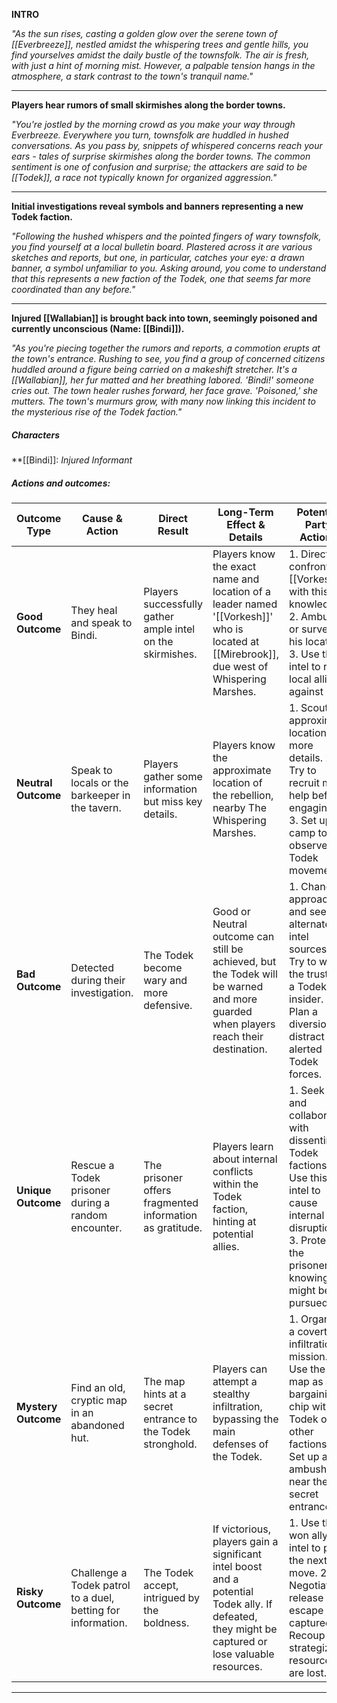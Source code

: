**INTRO**

_"As the sun rises, casting a golden glow over the serene town of [[Everbreeze]], nestled amidst the whispering trees and gentle hills, you find yourselves amidst the daily bustle of the townsfolk. The air is fresh, with just a hint of morning mist. However, a palpable tension hangs in the atmosphere, a stark contrast to the town's tranquil name."_

---

**Players hear rumors of small skirmishes along the border towns.**

_"You're jostled by the morning crowd as you make your way through Everbreeze. Everywhere you turn, townsfolk are huddled in hushed conversations. As you pass by, snippets of whispered concerns reach your ears - tales of surprise skirmishes along the border towns. The common sentiment is one of confusion and surprise; the attackers are said to be [[Todek]], a race not typically known for organized aggression."_

---

**Initial investigations reveal symbols and banners representing a new Todek faction.**

_"Following the hushed whispers and the pointed fingers of wary townsfolk, you find yourself at a local bulletin board. Plastered across it are various sketches and reports, but one, in particular, catches your eye: a drawn banner, a symbol unfamiliar to you. Asking around, you come to understand that this represents a new faction of the Todek, one that seems far more coordinated than any before."_

---

**Injured [[Wallabian]] is brought back into town, seemingly poisoned and currently unconscious (Name: [[Bindi]]).**

*"As you're piecing together the rumors and reports, a commotion erupts at the town's entrance. Rushing to see, you find a group of concerned citizens huddled around a figure being carried on a makeshift stretcher. It's a [[Wallabian]], her fur matted and her breathing labored. 'Bindi!' someone cries out. The town healer rushes forward, her face grave. 'Poisoned,' she mutters. The town's murmurs grow, with many now linking this incident to the mysterious rise of the Todek faction."*

##### Characters

**[[Bindi]]: _Injured Informant_

##### **Actions and outcomes**:

|**Outcome Type**|**Cause & Action**|**Direct Result**|**Long-Term Effect & Details**|**Potential Party Actions**|
|---|---|---|---|---|
|**Good Outcome**|They heal and speak to Bindi.|Players successfully gather ample intel on the skirmishes.|Players know the exact name and location of a leader named '[[Vorkesh]]' who is located at [[Mirebrook]], due west of Whispering Marshes.|1. Directly confront [[Vorkesh]] with this knowledge. 2. Ambush or survey his location. 3. Use this intel to rally local allies against him.|
|**Neutral Outcome**|Speak to locals or the barkeeper in the tavern.|Players gather some information but miss key details.|Players know the approximate location of the rebellion, nearby The Whispering Marshes.|1. Scout the approximate location for more details. 2. Try to recruit more help before engaging. 3. Set up camp to observe Todek movement.|
|**Bad Outcome**|Detected during their investigation.|The Todek become wary and more defensive.|Good or Neutral outcome can still be achieved, but the Todek will be warned and more guarded when players reach their destination.|1. Change approach and seek alternate intel sources. 2. Try to win the trust of a Todek insider. 3. Plan a diversion to distract the alerted Todek forces.|
|**Unique Outcome**|Rescue a Todek prisoner during a random encounter.|The prisoner offers fragmented information as gratitude.|Players learn about internal conflicts within the Todek faction, hinting at potential allies.|1. Seek out and collaborate with dissenting Todek factions. 2. Use this intel to cause internal disruption. 3. Protect the prisoner, knowing he might be pursued.|
|**Mystery Outcome**|Find an old, cryptic map in an abandoned hut.|The map hints at a secret entrance to the Todek stronghold.|Players can attempt a stealthy infiltration, bypassing the main defenses of the Todek.|1. Organize a covert infiltration mission. 2. Use the map as a bargaining chip with Todek or other factions. 3. Set up an ambush near the secret entrance.|
|**Risky Outcome**|Challenge a Todek patrol to a duel, betting for information.|The Todek accept, intrigued by the boldness.|If victorious, players gain a significant intel boost and a potential Todek ally. If defeated, they might be captured or lose valuable resources.|1. Use the won ally or intel to plan the next move. 2. Negotiate release or escape if captured. 3. Recoup and strategize if resources are lost.|

-----
